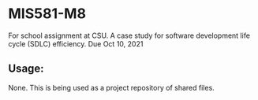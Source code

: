 # MIS581-M8
For school assignment at CSU.
A case study for software development life cycle (SDLC) efficiency. 
Due Oct 10, 2021

## Usage:
None. This is being used as a project repository of shared files.
